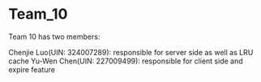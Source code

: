 # Team_10

Team 10 has two members:

Chenjie Luo(UIN: 324007289): responsible for server side as well as LRU cache
Yu-Wen Chen(UIN: 227009499): responsible for client side and expire feature
